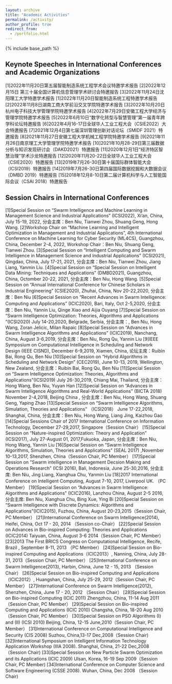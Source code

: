 ```yaml
---
layout: archive
title: "Academic Activities"
permalink: /activity/
author_profile: true
redirect_from:
  - /portfolio.html
---
```


{% include base_path %}

## Keynote Speeches in International Conferences and Academic Organizations

[1]2022年11月20日第五届智能制造系统工程学术会议特邀学术报告
[2]2022年12月15日 第三十届全国计算机信息管理学术研讨会特邀报告 
[3]2022年11月24日沈阳理工大学特邀学术报告
[1]2022年11月20日智能制造系统工程特邀学术报告
[2]2022年11月8日湖南工商大学前沿交叉学院特邀学术报告
[3]2022年10月20日杭州电子科技大学管理学院特邀学术报告
[4]2022年7月29日安徽工程大学经济与管理学院特邀学术报告
[5]2022年6月10日“数字化转型与智慧管理”第一届青年跨学科论坛特邀报告
[6]2022年4月16-17日全球华人工业工程大会（CSIE2022）大会特邀报告
[7]2021年12月4日第七届深圳管理创新对话论坛（SMIDF 2021）特邀报告
[8]2021年11月27日安徽工程大学机械工程学院特邀学术报告
[9]2021年11月26日南京理工大学管理学院特邀学术报告
[10]2021年10月28-29日第三届数据分析与知识发现研讨会（DAKD2021）特邀报告
[11]2020年12月1日“经济特区智慧治理”学术沙龙特邀报告
[12]2020年11月20-22日全球华人工业工程大会（CSIE2020）特邀报告
[13]2019年7月26-30日第十届国际群体智能大会（ICSI2019）特邀报告
[14]2019年7月26-30日第四届国际数据挖掘和大数据会议（DMBD 2019）特邀报告
[15]2018年12月8-10日第二届计算机科学与人工智能国际会议（CSAI 2018）特邀报告

## Session Chairs in International Conferences

[1]Special Session on “Swarm Intelligence and Machine Learning in Management Science and Industrial Applications” (ICSI2022), Xi’an, China, July 15-19, 2022, 分会主席：Ben Niu, Tianwei Zhou, Shuang Geng, Hong Wang.
[2]Workshop Chair on “Machine Learning and Intelligent Optimization in Management and Industrial Applications”, 4th International Conference on Machine Learning for Cyber Security (ML4CS), Guangzhou, China, December 2-4, 2022, Workshop Chair：Ben Niu, Shuang Geng, Tianwei Zhou.
[3]Special Session on “Intelligent Computing and Swarm Intelligence in Management Science and Industrial Applications” (ICSI2021), Qingdao, China, July 17-21, 2021, 分会主席：Ben Niu, Tianwei Zhou, Jiang Liang, Yanmin Liu.
[4]Special Session on “Special Session on Intelligent Data Mining: Techniques and Applications” (DMBD2021), Guangzhou, China, Octomber 20-22, 2021, 分会主席：Ben Niu, Hong Wang.
[5]Special Session on “Annual International Conference for Chinese Scholars in Industrial Engineering” (CSIE2020), Zhuhai, China, Nov 20-22,2020, 分会主席：Ben Niu
[6]Special Session on “Recent Advances in Swarm Intelligence: Computing and Applications” (ICIC2020), Bari, Italy, Oct 2-5,2020, 分会主席：Ben Niu, Yannin Liu, Qinge Xiao and Aijia Ouyang
[7]Special Session on “Swarm Intelligence Optimization: Theories, Algorithms and Applications ”(ICSI2020) July 14-20,2020, Belgrade, Serbia, 分会主席：, Ben Niu, Hong Wang, Zoran Jelicic, Milan Rapaic
[8]Special Session on “Advances in Swarm Intelligence Algorithms and Applications” (ICIC2019), Nanchang, China, August 3-6,2019, 分会主席：Ben Niu, Rong Qu, Yannin Liu 
[9]IEEE Symposium on Computational Intelligence in Scheduling and Network Design (IEEE CISND), December 6-9,2019, Xiamen, China, 论坛主席：Ruibin Bai, Rong Qu, Ben Niu
[10]Special Session on “Hybrid Algorithms in Scheduling and Network Design” (CEC2019), June 10-13, 2019, Wellington, New Zealand, 分会主席：Ruibin Bai, Rong Qu, Ben Niu
[11]Special Session on “Swarm Intelligence Optimization: Theories, Algorithms and Applications”(ICSI2019) July 26-30,2019, Chiang Mai, Thailand, 分会主席：Hong Wang, Ben Niu, Yuyan Han
[12]Special Session on “Advances in Swarm Intelligence Algorithms and Real-World Applications” (BICTA 2018) November 2-4,2018, Beijing China , 分会主席：Ben Niu, Hong Wang, Shuang Geng, Yaping Zhao
[13]Special Session on “Swarm Intelligence Algorithms, Simulation, Theories and Applications" （ICSI2018） June 17-22,2018, Shanghai, China, 分会主席：Ben Niu, Hong Wang, Liang Jing, Kaizhou Gao
[14]Special Sessions Chair of 2017 International Conference on Information Technology, December 27-29,2017, Singapore（Session Chair）
[15]Special Session on “Nature-inspired Optimization: Theory and Application” (ICSI2017), July 27-August 01, 2017,Fukuoka, Japan, 分会主席：Ben Niu, Hong Wang, Yannin Liu
[16]Special Session on “Swarm Intelligence Algorithms, Simulation, Theories and Applications” (SEAL 2017) ,November 10-13,2017, Shenzhen, China（Session Chair, PC Member）
[17]Special Session on “Swarm intelligence in Management Decsion Making and Operations Research” (ICSI 2016), Bali, Indonesia, June 25-30,2016, 分会主席: Ben Niu, Jing Liang, Xianghua Chu, Yanmin Liu
[18]2017 International Conference on Intelligent Computing, August 7-10, 2017, Liverpool UK. （PC Member）
[19]Special Session on “Advances in Swarm Intelligence: Algorithms and Applications” (ICIC2016), Lanzhou China, August 2-5 2016, 分会主席: Ben Niu, Xianghua Chu, Bing Xue, Ying Bi
[20]Special Session on “Swarm Intelligence with Discrete Dynamics: Algorithms and Applications”(ICIC2015), Fuzhou, China, August 20-23,2015（Session Chair, PC Member）
[21]International Conference on Swarm Intelligence(2014), Heifei, China, Oct 17 - 20, 2014 （Session co-Chair）
[22]Special Session on Advances in Bio-inspired Computing: Theories and Applications (ICIC2014) Taiyuan, China, August 3-6 2014（Session Chair, PC Member）
[23]2013 The First BRICS Congress on Computational Intelligence, Recife, Brazil ,  September  8-11, 2013 （PC Member）
[24]Special Session on Bio-inspired Computing and Applications（ICIC2013）, Nanning, China, July 28-31, 2013（Session Chair, PC Member）
[25]International Conference on Swarm Intelligence(2013), Harbin, China, June 12 - 15, 2013 （Session Chair）
[26]Special Session on Bio-inspired Computing and Applications（ICIC2012）, Huangshan, China, July 25-29, 2012（Session Chair, PC Member）
[27]International Conference on Swarm Intelligence(2012), Shenzhen, China, June 17 - 20, 2012 （Session Chair）
[28]Special Session on Bio-inspired Computing (ICIC 2011) Zhengzhou, China, 11-14 Aug 2011 （Session Chair, PC Member）
[29]Special Session on Bio-inspired Computing and Applications (ICIC 2010) Changsha, China, 18-20 Aug 2010 （Session Chair, PC Member）
[30]Special Session on PSO Algorithms (I) and (II) (ICSI 2010) Beijing, China, 12-15 June,2010（Session Chair, PC Member）
[31]International Conference on Computational Intelligence and Security (CIS 2008) Suzhou, China,13-17 Dec,2008（Session Chair)
[32]International Symposium on Intelligent Information Technology Application Workshop (IIIA 2008). Shanghai, China, 21-22 Dec,2008 （Session Chair)
[33]Special Session on New Particle Swarm Optimization and its Applications (ICIC 2009) Ulsan, Korea, 16-19 Sep 2009（Session Chair, PC Member)
[34]International Conference on Computer Science and Software Engineering (CSSE 2008). Wuhan, China, Dec 2008 （Session Chair)

